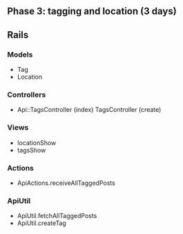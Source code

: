 ## Phase 3: tagging and location (3 days)

## Rails
### Models
* Tag
* Location

### Controllers
* Api::TagsController (index)
TagsController (create)

### Views
* locationShow
* tagsShow

### Actions
* ApiActions.receiveAllTaggedPosts

### ApiUtil
* ApiUtil.fetchAllTaggedPosts
* ApiUtil.createTag
